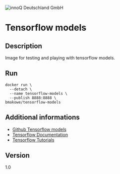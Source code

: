 ![innoQ Deutschland GmbH](https://github.com/innoq/innoq-styles/blob/master/images/logo_172%402x.png "")
# Tensorflow models


## Description
Image for testing and playing with tensorflow models.

## Run
```
docker run \
  --detach \
  --name tensorflow-models \
  --publish 8888:8888 \
bmakowe/tensorflow-models
```


## Additional informations
- [Github Tensorflow models](https://github.com/tensorflow/models)
- [Tensorflow Documentation](https://www.tensorflow.org/get_started/)
- [Tensorflow Tutorials](https://www.tensorflow.org/tutorials/)

## Version
1.0
